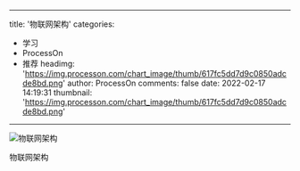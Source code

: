 
---
title: '物联网架构'
categories: 
 - 学习
 - ProcessOn
 - 推荐
headimg: 'https://img.processon.com/chart_image/thumb/617fc5dd7d9c0850adcde8bd.png'
author: ProcessOn
comments: false
date: 2022-02-17 14:19:31
thumbnail: 'https://img.processon.com/chart_image/thumb/617fc5dd7d9c0850adcde8bd.png'
---

<div>   
<img class="thumb" alt="物联网架构" src="https://img.processon.com/chart_image/thumb/617fc5dd7d9c0850adcde8bd.png" referrerpolicy="no-referrer">
<p>物联网架构</p>  
</div>
            